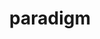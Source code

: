 ---
avatar: /images/people/paradigm.jpg
avatar_small: /images/people/paradigm_small.jpg
bio: null
homepage: null
instagram: null
linkedin: null
title: paradigm
twitter: null
type: guest
username: paradigm
youtube: null
---